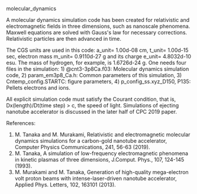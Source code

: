 
molecular_dynamics

A molecular dynamics simulation code has been created 
for relativistic and electromagnetic fields in three dimensions, 
such as nanoscale phenomena. Maxwell equations are solved with Gauss's 
law for necessary corrections. Relativistic particles are then advanced 
in time.

The CGS units are used in this code: a_unit= 1.00d-08 cm, t_unit= 1.00d-15 sec, 
electron mass m_unit= 0.9110d-27 g and its charge e_unit= 4.8032d-10 esu.
The mass of hydrogen, for example, is 1.6726d-24 g.
One needs four files in the simulation: 1) @cnt3-3p8Ca.f03: 
Molecular dynamics simulation code, 2) param_em3p8_Ca.h: 
Common parameters of this simulation, 3) Cntemp_config.STARTC: 
figure parameters, 4) p_config_ss.xyz_D150, P135: Pellets 
electrons and ions.

All explicit simulation code must satisfy the Courant condition, 
that is, Dx(length)/Dt(time step) > c, the speed of light. 
Simulations of ejecting nanotube accelerator is discussed 
in the later half of CPC 2019 paper.

References:
1. M. Tanaka and M. Murakami, Relativistic and electromagnetic 
molecular dynamics simulations for a carbon-gold nanotube accelerator, 
Computer Physics Communications, 241, 56-63 (2019).
2. M. Tanaka, A simulation of low-frequency electromagnetic phenomena 
in kinetic plasmas of three dimensions, J.Comput. Phys., 107, 124-145 (1993). 
3. M. Murakami and M. Tanaka, Generation of high-quality mega-electron 
volt proton beams with intense-laser-driven nanotube accelerator, 
Applied Phys. Letters, 102, 163101 (2013).

